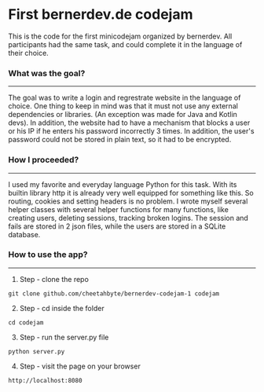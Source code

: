 # First bernerdev.de codejam

This is the code for the first minicodejam organized by bernerdev. All participants had the same task, and could complete it in the language of their choice.

### What was the goal?
---

The goal was to write a login and regrestrate website in the language of choice. One thing to keep in mind was that it must not use any external dependencies or libraries. (An exception was made for Java and Kotlin devs). In addition, the website had to have a mechanism that blocks a user or his IP if he enters his password incorrectly 3 times.  In addition, the user's password could not be stored in plain text, so it had to be encrypted.

### How I proceeded?
---
I used my favorite and everyday language Python for this task. With its builtin library http it is already very well equipped for something like this. So routing, cookies and setting headers is no problem. I wrote myself several helper classes with several helper functions for many functions, like creating users, deleting sessions, tracking broken logins. The session and fails are stored in 2 json files, while the users are stored in a SQLite database.

### How to use the app?
---

1. Step - clone the repo
```
git clone github.com/cheetahbyte/bernerdev-codejam-1 codejam
```

2. Step - cd inside the folder
```
cd codejam
```

3. Step - run the server.py file
```
python server.py
```

4. Step - visit the page on your browser
```
http://localhost:8080
```
